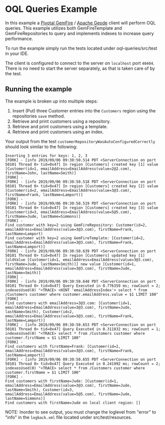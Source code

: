 # OQL Queries Example

In this example a [Pivotal GemFire](https://pivotal.io/pivotal-gemfire) / [Apache Geode](http://geode.apache.org/) client will perform OQL queries. This example utilizes both GemFireTemplate and GemFireRepositories to query and implements indexes to increase query performance.

To run the example simply run the tests located under oql-queries/src/test in your IDE.

The client is configured to connect to the server on `localhost` port `40404`. There is no need to start the server separately, as that is taken care of by the test.

## Running the example

The example is broken up into multiple steps:
1. Insert (Put) three Customer entries into the `Customers` region using the repositories `save` method.
2. Retrieve and print customers using a repository.
3. Retrieve and print customers using a template.
4. Retrieve and print customers using an index.


Your output from the test `customerRepositoryWasAutoConfiguredCorrectly` should look similar to the following:

    Inserting 3 entries for keys: 1, 2, 3
    [FORK] - [info 2019/09/06 09:30:50.514 PDT <ServerConnection on port 50101 Thread 0> tid=0x47] In region [Customers] created key [1] value [Customer(id=1, emailAddress=EmailAddress(value=2@2.com), firstName=John, lastName=Smith)]
    [FORK] - 
    [FORK] - [info 2019/09/06 09:30:50.518 PDT <ServerConnection on port 50101 Thread 0> tid=0x47] In region [Customers] created key [2] value [Customer(id=2, emailAddress=EmailAddress(value=3@3.com), firstName=Frank, lastName=Lamport)]
    [FORK] - 
    [FORK] - [info 2019/09/06 09:30:50.519 PDT <ServerConnection on port 50101 Thread 0> tid=0x47] In region [Customers] created key [3] value [Customer(id=3, emailAddress=EmailAddress(value=5@5.com), firstName=Jude, lastName=Simmons)]
    [FORK] - 
    Find customer with key=2 using GemFireRepository: Customer(id=2, emailAddress=EmailAddress(value=3@3.com), firstName=Frank, lastName=Lamport)
    Find customer with key=2 using GemFireTemplate: [Customer(id=2, emailAddress=EmailAddress(value=3@3.com), firstName=Frank, lastName=Lamport)]
    [FORK] - [info 2019/09/06 09:30:50.639 PDT <ServerConnection on port 50101 Thread 0> tid=0x47] In region [Customers] updated key [1] [oldValue [Customer(id=1, emailAddress=EmailAddress(value=3@3.com), firstName=Jude, lastName=Smith)]] new value [Customer(id=1, emailAddress=EmailAddress(value=3@3.com), firstName=Jude, lastName=Smith)]
    [FORK] - 
    [FORK] - [info 2019/09/06 09:30:50.648 PDT <ServerConnection on port 50101 Thread 0> tid=0x47] Query Executed in 0.776359 ms; rowCount = 2; indexesUsed(0) "<TRACE> <HINT 'emailAddressIndex'> select * from /Customers customer where customer.emailAddress.value = $1 LIMIT 100"
    [FORK] - 
    Find customers with emailAddress=3@3.com: [Customer(id=1, emailAddress=EmailAddress(value=3@3.com), firstName=Jude, lastName=Smith), Customer(id=2, emailAddress=EmailAddress(value=3@3.com), firstName=Frank, lastName=Lamport)]
    [FORK] - [info 2019/09/06 09:30:50.653 PDT <ServerConnection on port 50101 Thread 0> tid=0x47] Query Executed in 0.311832 ms; rowCount = 1; indexesUsed(0) "<TRACE> select * from /Customers customer where customer.firstName = $1 LIMIT 100"
    [FORK] - 
    Find customers with firstName=Frank: [Customer(id=2, emailAddress=EmailAddress(value=3@3.com), firstName=Frank, lastName=Lamport)]
    [FORK] - [info 2019/09/06 09:30:50.655 PDT <ServerConnection on port 50101 Thread 0> tid=0x47] Query Executed in 0.241992 ms; rowCount = 2; indexesUsed(0) "<TRACE> select * from /Customers customer where customer.firstName = $1 LIMIT 100"
    [FORK] - 
    Find customers with firstName=Jude: [Customer(id=1, emailAddress=EmailAddress(value=3@3.com), firstName=Jude, lastName=Smith), Customer(id=3, emailAddress=EmailAddress(value=5@5.com), firstName=Jude, lastName=Simmons)]
    Find customers with firstName=Jude on local client region: []
    
NOTE: Inorder to see output, you must change the loglevel from "error" to "info" in the `logback.xml` file located under src/test/resources.
